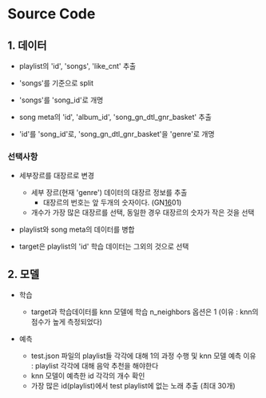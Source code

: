 # Source Code

## 1. 데이터
- playlist의 'id', 'songs', 'like_cnt' 추출
- 'songs'를 기준으로 split
- 'songs'를 'song_id'로 개명

- song meta의 'id', 'album_id', 'song_gn_dtl_gnr_basket' 추출
- 'id'를 'song_id'로, 'song_gn_dtl_gnr_basket'을 'genre'로 개명

### 선택사항
- 세부장르를 대장르로 변경
    - 세부 장르(현재 'genre') 데이터의 대장르 정보를 추출
        - 대장르의 번호는 앞 두개의 숫자이다. (GN<U>16</U>01)
    - 개수가 가장 많은 대장르를 선택, 동일한 경우 대장르의 숫자가 작은 것을 선택

- playlist와 song meta의 데이터를 병합
- target은 playlist의 'id' 학습 데이터는 그외의 것으로 선택

## 2. 모델
- 학습
    - target과 학습데이터를 knn 모델에 학습
        n_neighbors 옵션은 1 (이유 : knn의 점수가 높게 측정되었다)
    
- 예측
    - test.json 파일의 playlist들 각각에 대해 1의 과정 수행 및 knn 모델 예측
        이유 : playlist 각각에 대해 음악 추천을 해야한다
    - knn 모델이 예측한 id 각각의 개수 확인
    - 가장 많은 id(playlist)에서 test playlist에 없는 노래 추출 (최대 30개)
